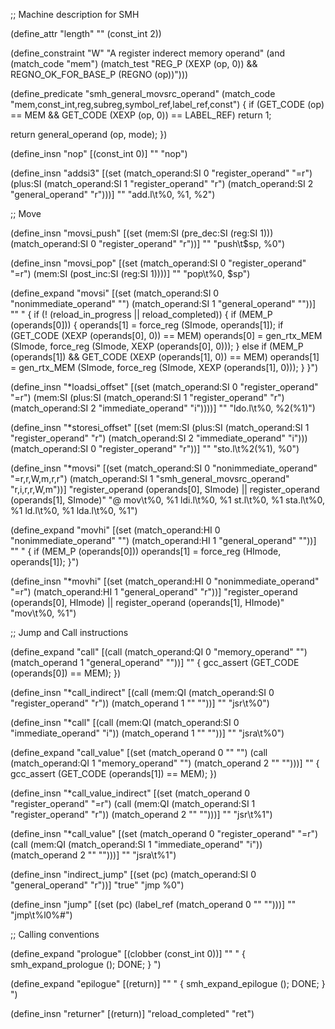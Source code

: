 ;; Machine description for SMH

(define_attr "length" "" (const_int 2))

(define_constraint "W"
 "A register inderect memory operand"
 (and (match_code "mem")
      (match_test "REG_P (XEXP (op, 0))
		   && REGNO_OK_FOR_BASE_P (REGNO (op))")))

(define_predicate "smh_general_movsrc_operand"
  (match_code "mem,const_int,reg,subreg,symbol_ref,label_ref,const")
{
  if (GET_CODE (op) == MEM && GET_CODE (XEXP (op, 0)) == LABEL_REF)
    return 1;

  return general_operand (op, mode);
})

(define_insn "nop"
  [(const_int 0)]
  ""
  "nop")

(define_insn "addsi3"
  [(set (match_operand:SI 0 "register_operand" "=r")
	 (plus:SI
	  (match_operand:SI 1 "register_operand" "r")
	  (match_operand:SI 2 "general_operand" "r")))]
  ""
  "add.l\t%0, %1, %2")

;; Move

(define_insn "movsi_push"
  [(set (mem:SI (pre_dec:SI (reg:SI 1)))
	(match_operand:SI 0 "register_operand" "r"))]
  ""
  "push\t$sp, %0")

(define_insn "movsi_pop"
  [(set (match_operand:SI 0 "register_operand" "=r")
	(mem:SI (post_inc:SI (reg:SI 1))))]
  ""
  "pop\t%0, $sp")

(define_expand "movsi"
  [(set (match_operand:SI 0 "nonimmediate_operand" "")
	(match_operand:SI 1 "general_operand" ""))]
  ""
  "
{
  if (! (reload_in_progress || reload_completed))
  {
    if (MEM_P (operands[0]))
      {
	operands[1] = force_reg (SImode, operands[1]);
	if (GET_CODE (XEXP (operands[0], 0)) == MEM)
	  operands[0] = gen_rtx_MEM (SImode, force_reg (SImode, XEXP (operands[0], 0)));
      }
      else
	if (MEM_P (operands[1])
	    && GET_CODE (XEXP (operands[1], 0)) == MEM)
          operands[1] = gen_rtx_MEM (SImode, force_reg (SImode, XEXP (operands[1], 0)));
  }
}")

(define_insn "*loadsi_offset"
  [(set (match_operand:SI 0 "register_operand" "=r")
	(mem:SI (plus:SI
	 	  (match_operand:SI 1 "register_operand" "r")
	  	  (match_operand:SI 2 "immediate_operand" "i"))))]
  ""
  "ldo.l\t%0, %2(%1)")

(define_insn "*storesi_offset"
  [(set (mem:SI (plus:SI
	 	  (match_operand:SI 1 "register_operand" "r")
	  	  (match_operand:SI 2 "immediate_operand" "i")))
	(match_operand:SI 0 "register_operand" "r"))]
  ""
  "sto.l\t%2(%1), %0")

(define_insn "*movsi"
  [(set (match_operand:SI 0 "nonimmediate_operand" "=r,r,W,m,r,r")
	(match_operand:SI 1 "smh_general_movsrc_operand" "r,i,r,r,W,m"))]
  "register_operand (operands[0], SImode)
   || register_operand (operands[1], SImode)"
  "@
  mov\t%0, %1
  ldi.l\t%0, %1
  st.l\t%0, %1
  sta.l\t%0, %1
  ld.l\t%0, %1
  lda.l\t%0, %1")

(define_expand "movhi"
  [(set (match_operand:HI 0 "nonimmediate_operand" "")
	(match_operand:HI 1 "general_operand" ""))]
  ""
  "
{
  if (MEM_P (operands[0]))
    operands[1] = force_reg (HImode, operands[1]);
}")

(define_insn "*movhi"
  [(set (match_operand:HI 0 "nonimmediate_operand" "=r")
	(match_operand:HI 1 "general_operand" "r"))]
  "register_operand (operands[0], HImode)
   || register_operand (operands[1], HImode)"
  "mov\t%0, %1")

;; Jump and Call instructions

(define_expand "call"
  [(call (match_operand:QI 0 "memory_operand" "")
	 (match_operand 1 "general_operand" ""))]
  ""
{
  gcc_assert (GET_CODE (operands[0]) == MEM);
})

(define_insn "*call_indirect"
  [(call (mem:QI (match_operand:SI 0 "register_operand" "r"))
	 (match_operand 1 "" ""))]
  ""
  "jsr\t%0")

(define_insn "*call"
  [(call (mem:QI (match_operand:SI 0 "immediate_operand" "i"))
	 (match_operand 1 "" ""))]
  ""
  "jsra\t%0")

(define_expand "call_value"
  [(set (match_operand 0 "" "")
	  (call (match_operand:QI 1 "memory_operand" "")
		(match_operand 2 "" "")))]
  ""
{
  gcc_assert (GET_CODE (operands[1]) == MEM);
})

(define_insn "*call_value_indirect"
  [(set (match_operand 0 "register_operand" "=r")
	(call (mem:QI (match_operand:SI 1 "register_operand" "r"))
	      (match_operand 2 "" "")))]
  ""
  "jsr\t%1")

(define_insn "*call_value"
  [(set (match_operand 0 "register_operand" "=r")
	(call (mem:QI (match_operand:SI 1 "immediate_operand" "i"))
	      (match_operand 2 "" "")))]
  ""
  "jsra\t%1")

(define_insn "indirect_jump"
  [(set (pc) (match_operand:SI 0 "general_operand" "r"))]
  "true"
  "jmp %0")

(define_insn "jump"
  [(set (pc) (label_ref (match_operand 0 "" "")))]
  ""
  "jmp\t%l0%#")

;; Calling conventions

(define_expand "prologue"
  [(clobber (const_int 0))]
  ""
  "
{
  smh_expand_prologue ();
  DONE;
}
")

(define_expand "epilogue"
  [(return)]
  ""
  "
{
  smh_expand_epilogue ();
  DONE;
}
")

(define_insn "returner"
  [(return)]
  "reload_completed"
  "ret")
